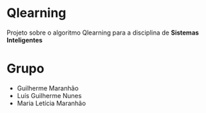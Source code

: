 # Qlearning
 Projeto sobre o algoritmo Qlearning para a disciplina de **Sistemas Inteligentes**
 
# Grupo
- Guilherme Maranhão
- Luís Guilherme Nunes
- Maria Letícia Maranhão
